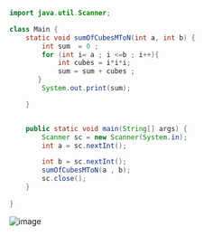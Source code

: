 ```java
import java.util.Scanner;

class Main {
    static void sumOfCubesMToN(int a, int b) {
        int sum  = 0 ;
        for (int i= a ; i <=b ; i++){
            int cubes = i*i*i;
            sum = sum + cubes ;
       }
        System.out.print(sum);

    }


    public static void main(String[] args) {
        Scanner sc = new Scanner(System.in);
        int a = sc.nextInt();

        int b = sc.nextInt();
        sumOfCubesMToN(a , b);
        sc.close();
    }
    
}
```
![image](https://github.com/Mogana004/code.Java/assets/92911280/0e6e224c-b6fe-4040-999c-021b15aa0fe9)

